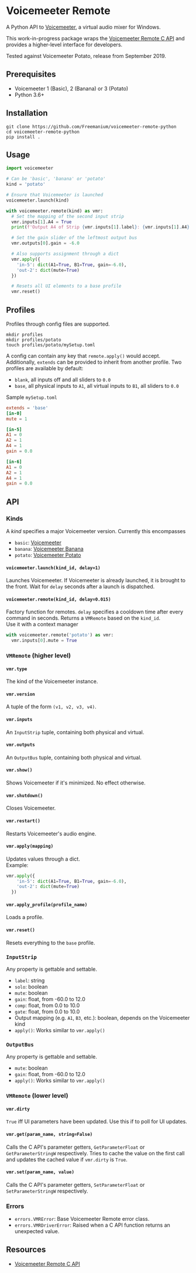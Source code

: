 # Voicemeeter Remote
A Python API to [Voicemeeter](https://www.vb-audio.com/Voicemeeter/potato.htm), a virtual audio mixer for Windows.

This work-in-progress package wraps the [Voicemeeter Remote C API](https://forum.vb-audio.com/viewtopic.php?f=8&t=346) and provides a higher-level interface for developers.

Tested against Voicemeeter Potato, release from September 2019.


## Prerequisites
- Voicemeeter 1 (Basic), 2 (Banana) or 3 (Potato)
- Python 3.6+

## Installation
```
git clone https://github.com/Freemanium/voicemeeter-remote-python
cd voicemeeter-remote-python
pip install .
```

## Usage
```python
import voicemeeter

# Can be 'basic', 'banana' or 'potato'
kind = 'potato'

# Ensure that Voicemeeter is launched
voicemeeter.launch(kind)

with voicemeeter.remote(kind) as vmr:
  # Set the mapping of the second input strip
  vmr.inputs[1].A4 = True
  print(f'Output A4 of Strip {vmr.inputs[1].label}: {vmr.inputs[1].A4}')

  # Set the gain slider of the leftmost output bus
  vmr.outputs[0].gain = -6.0

  # Also supports assignment through a dict
  vmr.apply({
    'in-5': dict(A1=True, B1=True, gain=-6.0),
    'out-2': dict(mute=True)
  })

  # Resets all UI elements to a base profile
  vmr.reset()
```

## Profiles
Profiles through config files are supported.
```
mkdir profiles
mkdir profiles/potato
touch profiles/potato/mySetup.toml
```

A config can contain any key that `remote.apply()` would accept. Additionally, `extends` can be provided to inherit from another profile. Two profiles are available by default:
- `blank`, all inputs off and all sliders to `0.0`
- `base`, all physical inputs to `A1`, all virtual inputs to `B1`, all sliders to `0.0`

Sample `mySetup.toml`
```toml
extends = 'base'
[in-0]
mute = 1

[in-5]
A1 = 0
A2 = 1
A4 = 1
gain = 0.0

[in-6]
A1 = 0
A2 = 1
A4 = 1
gain = 0.0
```

## API
### Kinds
A *kind* specifies a major Voicemeeter version. Currently this encompasses
- `basic`: [Voicemeeter](https://www.vb-audio.com/Voicemeeter/index.htm)
- `banana`: [Voicemeeter Banana](https://www.vb-audio.com/Voicemeeter/banana.htm)
- `potato`: [Voicemeeter Potato](https://www.vb-audio.com/Voicemeeter/potato.htm)

#### `voicemeeter.launch(kind_id, delay=1)`
Launches Voicemeeter. If Voicemeeter is already launched, it is brought to the front. Wait for `delay` seconds after a launch is dispatched.

#### `voicemeeter.remote(kind_id, delay=0.015)`
Factory function for remotes. `delay` specifies a cooldown time after every command in seconds. Returns a `VMRemote` based on the `kind_id`.  
Use it with a context manager
```python
with voicemeeter.remote('potato') as vmr:
  vmr.inputs[0].mute = True
```

### `VMRemote` (higher level)
#### `vmr.type`
The kind of the Voicemeeter instance.

#### `vmr.version`
A tuple of the form `(v1, v2, v3, v4)`.

#### `vmr.inputs`
An `InputStrip` tuple, containing both physical and virtual.
#### `vmr.outputs`
An `OutputBus` tuple, containing both physical and virtual.

#### `vmr.show()`
Shows Voicemeeter if it's minimized. No effect otherwise.
#### `vmr.shutdown()`
Closes Voicemeeter.
#### `vmr.restart()`
Restarts Voicemeeter's audio engine.

#### `vmr.apply(mapping)`
Updates values through a dict.  
Example:
```python
vmr.apply({
    'in-5': dict(A1=True, B1=True, gain=-6.0),
    'out-2': dict(mute=True)
  })
```
#### `vmr.apply_profile(profile_name)`
Loads a profile.
#### `vmr.reset()`
Resets everything to the `base` profile.

### `InputStrip`
Any property is gettable and settable.
- `label`: string
- `solo`: boolean
- `mute`: boolean
- `gain`: float, from -60.0 to 12.0
- `comp`: float, from 0.0 to 10.0
- `gate`: float, from 0.0 to 10.0
- Output mapping (e.g. `A1`, `B3`, etc.): boolean, depends on the Voicemeeter kind
- `apply()`: Works similar to `vmr.apply()`
### `OutputBus`
Any property is gettable and settable.
- `mute`: boolean
- `gain`: float, from -60.0 to 12.0
- `apply()`: Works similar to `vmr.apply()`

### `VMRemote` (lower level)
#### `vmr.dirty`
`True` iff UI parameters have been updated. Use this if to poll for UI updates.

#### `vmr.get(param_name, string=False)`
Calls the C API's parameter getters, `GetParameterFloat` or `GetParameterStringW` respectively. Tries to cache the value on the first call and updates the cached value if `vmr.dirty` is `True`.

#### `vmr.set(param_name, value)`
Calls the C API's parameter getters, `SetParameterFloat` or `SetParameterStringW` respectively.

### Errors
- `errors.VMRError`: Base Voicemeeter Remote error class.
- `errors.VMRDriverError`: Raised when a C API function returns an unexpected value.

## Resources
- [Voicemeeter Remote C API](https://forum.vb-audio.com/viewtopic.php?f=8&t=346)
